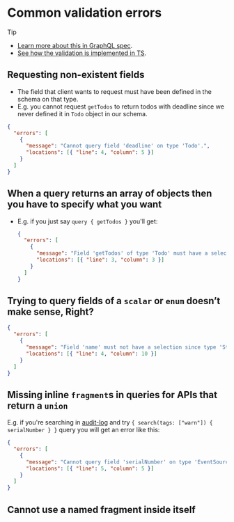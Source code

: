 # Common validation errors

> [!TIP]
>
> - [Learn more about this in GraphQL spec](https://spec.graphql.org/draft/#sec-Validation).
> - [See how the validation is implemented in TS](https://github.com/graphql/graphql-js/tree/main/src/validation).

## Requesting non-existent fields

- The field that client wants to request must have been defined in the schema on that type.
- E.g. you cannot request `getTodos` to return todos with deadline since we never defined it in `Todo` object in our schema.

```json
{
  "errors": [
    {
      "message": "Cannot query field 'deadline' on type 'Todo'.",
      "locations": [{ "line": 4, "column": 5 }]
    }
  ]
}
```

## When a query returns an array of objects then you have to specify what you want

- E.g. if you just say `query { getTodos }` you'll get:

  ```json
  {
    "errors": [
      {
        "message": "Field 'getTodos' of type 'Todo' must have a selection of subfields. Did you mean 'getTodos { ... }'?",
        "locations": [{ "line": 3, "column": 3 }]
      }
    ]
  }
  ```

## Trying to query fields of a `scalar` or `enum` doesn’t make sense, Right?

```json
{
  "errors": [
    {
      "message": "Field 'name' must not have a selection since type 'String!' has no subfields.",
      "locations": [{ "line": 4, "column": 10 }]
    }
  ]
}
```

## Missing inline `fragment`s in queries for APIs that return a `union`

E.g. if you're searching in [audit-log](./data-types.md#auditLogUnionExample) and try `{ search(tags: ["warn"]) { serialNumber } }` query you will get an error like this:

```json
{
  "errors": [
    {
      "message": "Cannot query field 'serialNumber' on type 'EventSource'. Did you mean to use an inline fragment on 'Robot'?",
      "locations": [{ "line": 5, "column": 5 }]
    }
  ]
}
```

## Cannot use a named fragment inside itself
